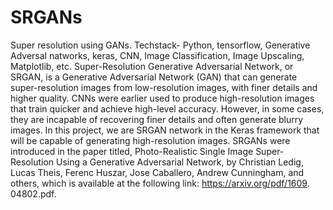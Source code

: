 # SRGANs
Super resolution using GANs.
Techstack- Python, tensorflow, Generative Adversal natworks, keras, CNN, Image Classification, Image Upscaling, Matplotlib, etc.
Super-Resolution Generative Adversarial Network, or SRGAN, is a Generative Adversarial Network (GAN) that can generate super-resolution images from low-resolution images, with finer details and higher quality. CNNs were earlier used to produce high-resolution images that train quicker and achieve high-level accuracy. However, in some cases, they are incapable of recovering finer details and often generate blurry images. In this project, we are SRGAN network in the Keras framework that will be capable of generating high-resolution images. SRGANs were introduced in the paper titled, Photo-Realistic Single Image Super-Resolution Using a Generative Adversarial Network, by Christian Ledig, Lucas Theis, Ferenc Huszar, Jose Caballero, Andrew Cunningham, and others, which is available at the following link: https://arxiv.org/pdf/1609. 04802.pdf.
